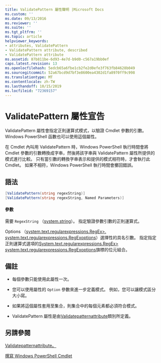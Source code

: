 ```yaml
---
title: ValidatePattern 屬性聲明 |Microsoft Docs
ms.custom: ''
ms.date: 09/13/2016
ms.reviewer: ''
ms.suite: ''
ms.tgt_pltfrm: ''
ms.topic: article
helpviewer_keywords:
- attributes, ValidatePattern
- ValidatePattern attribute, described
- ValidatePattern attribute
ms.assetid: 87b811be-6d93-4e7d-b9d0-c567a19bb0ef
caps.latest.revision: 13
ms.openlocfilehash: 5edcb65a6fbe1cb2fe2d0efe3f763fb84628b049
ms.sourcegitcommit: 52a67bcd9d7bf3e8600ea4302d1fa8970ff9c998
ms.translationtype: MT
ms.contentlocale: zh-TW
ms.lasthandoff: 10/15/2019
ms.locfileid: "72369157"
---
```

# <a name="validatepattern-attribute-declaration"></a>ValidatePattern 屬性宣告

ValidatePattern 屬性會指定正則運算式模式，以驗證 Cmdlet 參數的引數。 Windows PowerShell 函數也可以使用這個屬性。

在 Cmdlet 內叫用 ValidatePattern 時，Windows PowerShell 執行時間會將 Cmdlet 參數的引數轉換成字串，然後將該字串與 ValidatePattern 屬性所提供的模式進行比較。 只有當引數的轉換字串表示和提供的模式相符時，才會執行此 Cmdlet。 如果不相符，Windows PowerShell 執行時間會擲回錯誤。

## <a name="syntax"></a>語法

```csharp
[ValidatePattern(string regexString)]
[ValidatePattern(string regexString, Named Parameters)]
```

#### <a name="parameters"></a>參數

需要 `RegexString` （[system.string](/dotnet/api/System.String)）。 指定驗證參數引數的正則運算式。

Options （[system.text.regularexpressions.RegEx>. system.text.regularexpressions.RegExoptions](/dotnet/api/System.Text.RegularExpressions.RegexOptions)）選擇性的具名引數。 指定指定正則運算式選項的[System.text.regularexpressions.RegEx> system.text.regularexpressions.RegExoptions](/dotnet/api/System.Text.RegularExpressions.RegexOptions)旗標的位元組合。

## <a name="remarks"></a>備註

- 每個參數只能使用此屬性一次。

- 您可以使用屬性的 `Option` 參數來進一步定義模式。 例如，您可以讓模式區分大小寫。

- 如果將這個屬性套用至集合，則集合中的每個元素都必須符合模式。

- ValidatePattern 屬性是由[Validatepatternattribute](/dotnet/api/System.Management.Automation.ValidatePatternAttribute)類別所定義。

## <a name="see-also"></a>另請參閱

[Validatepatternattribute。](/dotnet/api/System.Management.Automation.ValidatePatternAttribute)

[撰寫 Windows PowerShell Cmdlet](./writing-a-windows-powershell-cmdlet.md)
